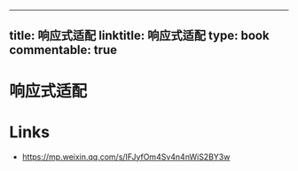 
---
title: 响应式适配
linktitle: 响应式适配
type: book
commentable: true
---

# 响应式适配

# Links

- https://mp.weixin.qq.com/s/IFJyfOm4Sv4n4nWiS2BY3w

    
